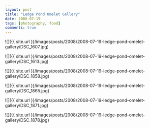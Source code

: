 ```yaml
---
layout: post
title: "Ledge Pond Omelet Gallery"
date: 2008-07-19
tags: [photography, food]
comments: true
---
```

![]({{ site.url }}/images/posts/2008/2008-07-19-ledge-pond-omelet-gallery/DSC_1607.jpg)

![]({{ site.url }}/images/posts/2008/2008-07-19-ledge-pond-omelet-gallery/DSC_1613.jpg)

![]({{ site.url }}/images/posts/2008/2008-07-19-ledge-pond-omelet-gallery/DSC_1858.jpg)

![]({{ site.url }}/images/posts/2008/2008-07-19-ledge-pond-omelet-gallery/DSC_1865.jpg)

![]({{ site.url }}/images/posts/2008/2008-07-19-ledge-pond-omelet-gallery/DSC_1871.jpg)

![]({{ site.url }}/images/posts/2008/2008-07-19-ledge-pond-omelet-gallery/DSC_1878.jpg)

